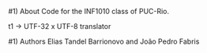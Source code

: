 #1) About
Code for the INF1010 class of PUC-Rio.

t1 -> UTF-32 x UTF-8 translator

#1) Authors
Elias Tandel Barrionovo and João Pedro Fabris
